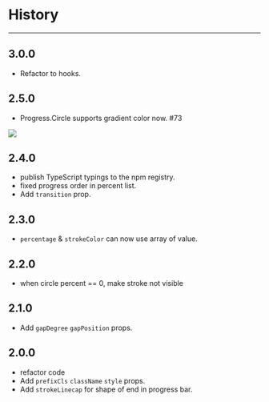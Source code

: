 # History

---

## 3.0.0

- Refactor to hooks.

## 2.5.0

- Progress.Circle supports gradient color now. #73

![](https://user-images.githubusercontent.com/8358236/60152506-576be480-9813-11e9-9d0e-451060dfdcb9.png)

## 2.4.0

- publish TypeScript typings to the npm registry.
- fixed progress order in percent list.
- Add `transition` prop.

## 2.3.0

- `percentage` & `strokeColor` can now use array of value.

## 2.2.0
- when circle percent == 0, make stroke not visible

## 2.1.0
- Add `gapDegree` `gapPosition` props.

## 2.0.0

- refactor code
- Add `prefixCls` `className` `style` props.
- Add `strokeLinecap` for shape of end in progress bar.

